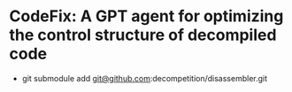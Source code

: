 # CodeFix: A GPT agent for optimizing the control structure of decompiled code


- git submodule add git@github.com:decompetition/disassembler.git
